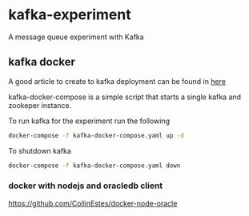 # kafka-experiment
A message queue experiment with Kafka

## kafka docker
A good article to create to kafka deployment can be found in 
[here](https://itnext.io/how-to-install-kafka-using-docker-a2b7c746cbdc)

kafka-docker-compose is a simple script that starts a single kafka and zookeper instance.

To run kafka for the experiment run the following
```bash
docker-compose -f kafka-docker-compose.yaml up -d
```

To shutdown kafka
```bash
docker-compose -f kafka-docker-compose.yaml down
```

### docker with nodejs and oracledb client
https://github.com/CollinEstes/docker-node-oracle
